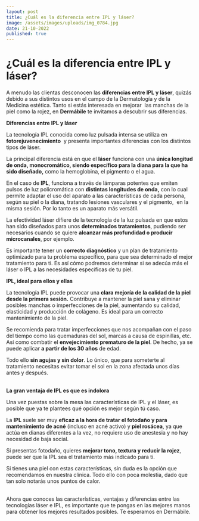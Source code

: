 ```yaml
---
layout: post
title: ¿Cuál es la diferencia entre IPL y láser?
image: /assets/images/uploads/img_0784.jpg
date: 21-10-2022
published: true
---
```

# ¿Cuál es la diferencia entre IPL y láser?

A menudo las clientas desconocen las **diferencias entre IPL y láser**, quizás debido a sus distintos usos en el campo de la Dermatología y de la Medicina estética. Tanto si estás interesada en mejorar  las manchas de la piel como la rojez, en **Dermábile** te invitamos a descubrir sus diferencias.

**Diferencias entre IPL y láser**

La tecnología IPL conocida como luz pulsada intensa se utiliza en **fotorejuvenecimiento**  y presenta importantes diferencias con los distintos tipos de láser.

La principal diferencia está en que el **láser** funciona con una **única longitud de onda, monocromático, siendo específico para la diana para la que ha sido diseñado,** como la hemoglobina, el pigmento o el agua. 

En el caso de **IPL**, funciona a través de lámparas potentes que emiten pulsos de luz policromática con **distintas longitudes de onda,** con lo cual permite adaptar el uso del aparato a las características de cada persona, según su piel o la diana, tratando lesiones vasculares y el pigmento,  en la misma sesión. Por lo tanto es un aparato más versátil. 

La efectividad láser difiere de la tecnología de la luz pulsada en que estos han sido diseñados para unos **determinados tratamientos**, pudiendo ser necesarios cuando se quiere **alcanzar más profundidad o producir microcanales**, por ejemplo. 

Es importante tener un **correcto diagnóstico** y un plan de tratamiento optimizado para tu problema específico, para que sea determinado el mejor tratamiento para ti. Es así cómo podremos determinar si se adecúa más el láser o IPL a las necesidades específicas de tu piel.

**IPL, ideal para ellos y ellas**

La tecnología IPL puede provocar una **clara mejoría de la calidad de la piel desde la primera sesión.** Contribuye a mantener la piel sana y eliminar posibles manchas o imperfecciones de la piel, aumentando su calidad, elasticidad y producción de colágeno. Es ideal para un correcto mantenimiento de la piel.

Se recomienda para tratar imperfecciones que nos acompañan con el paso del tiempo como las quemaduras del sol, marcas a causa de espinillas, etc. Así como combatir el **envejecimiento prematuro de la piel**. De hecho, ya se puede aplicar **a partir de los 30 años** de edad.

Todo ello **sin agujas y sin dolor**. Lo único, que para someterte al tratamiento necesitas evitar tomar el sol en la zona afectada unos días antes y después.

\
**La gran ventaja de IPL es que es indolora**

Una vez puestas sobre la mesa las características de IPL y el láser, es posible que ya te plantees qué opción es mejor según tú caso. 

La **IPL** suele ser muy **eficaz a la hora de tratar el fotodaño y para mantenimiento de acné** (incluso en acné activo) y **piel rosácea**, ya que actúa en dianas diferentes a la vez, no requiere uso de anestesia y no hay necesidad de baja social.  

Si presentas fotodaño, quieres **mejorar tono, textura y reducir la rojez**, puede ser que la IPL sea el tratamiento más indicado para ti. 

Si tienes una piel con estas características, sin duda es la opción que recomendamos en nuestra clínica. Todo ello con poca molestia, dado que tan solo notarás unos puntos de calor.

\
Ahora que conoces las características, ventajas y diferencias entre las tecnologías láser e IPL, es importante que te pongas en las mejores manos para obtener los mejores resultados posibles. Te esperamos en Dermábile.